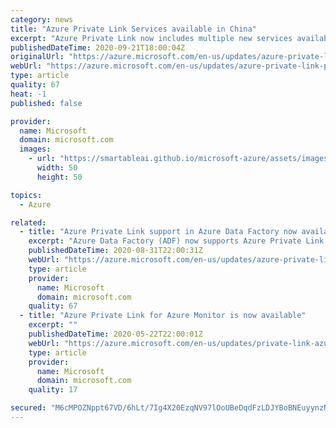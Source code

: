 ```yaml
---
category: news
title: "Azure Private Link Services available in China"
excerpt: "Azure Private Link now includes multiple new services available in all China Regions"
publishedDateTime: 2020-09-21T18:00:04Z
originalUrl: "https://azure.microsoft.com/en-us/updates/azure-private-link-partner-services-now-generally-available-in-china/"
webUrl: "https://azure.microsoft.com/en-us/updates/azure-private-link-partner-services-now-generally-available-in-china/"
type: article
quality: 67
heat: -1
published: false

provider:
  name: Microsoft
  domain: microsoft.com
  images:
    - url: "https://smartableai.github.io/microsoft-azure/assets/images/organizations/microsoft.com-50x50.jpg"
      width: 50
      height: 50

topics:
  - Azure

related:
  - title: "Azure Private Link support in Azure Data Factory now available"
    excerpt: "Azure Data Factory (ADF) now supports Azure Private Link. "
    publishedDateTime: 2020-08-31T22:00:31Z
    webUrl: "https://azure.microsoft.com/en-us/updates/azure-private-link-support-in-azure-data-factory-now-available/"
    type: article
    provider:
      name: Microsoft
      domain: microsoft.com
    quality: 67
  - title: "Azure Private Link for Azure Monitor is now available"
    excerpt: ""
    publishedDateTime: 2020-05-22T22:00:01Z
    webUrl: "https://azure.microsoft.com/en-us/updates/private-link-azure-monitor-is-now-available/"
    type: article
    provider:
      name: Microsoft
      domain: microsoft.com
    quality: 17

secured: "M6cMPOZNppt67VD/6hLt/7Ig4X20EzqNV97lOoUBeDqdFzLDJYBoBNEuyynzNh40loCrWU9kK83ZQYMPwZGUbtkS48eB+mWB7+rZLHi8qf7BsLsJ6HFBZZFvr6Xgso9HlO3CfcNky2AH99hNcmUXrHqLTYEX/SL6eN/PUvOP4uhW8+UPJyIrAZUOVCFwsafBkN7799kaYrYYK6zGLdhV8sIsHUO8vGqMr4rbZLT9W7VN7n9c1k88vl06ge/E0CYYWDWfkc0b02BFraTrp4MRxkC3M/4JMp/iQ0bW2yoEWHRniOG3qrV1XH93Gu69i7bzGDgowLEoF1EaRA6qoY876pEa5ZqdN1bV/DrRGy7FeZY=;nv08zDcXJWCR+4F2rDIE/Q=="
---
```


